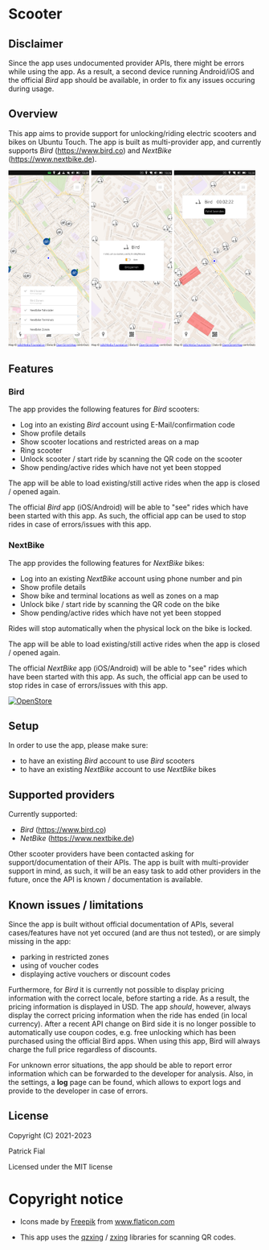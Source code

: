 # Scooter

## Disclaimer
Since the app uses undocumented provider APIs, there might be errors while using the app. As a result, a second device running Android/iOS and the official *Bird* app should be available, in order to fix any issues occuring during usage.

## Overview
This app aims to provide support for unlocking/riding electric scooters and bikes on Ubuntu Touch. The app is built as multi-provider app, and currently supports *Bird* (https://www.bird.co) and *NextBike* (https://www.nextbike.de).


<p float="left">
<img title="Screenshot" alt="Screenshot" width="32%" src="screenshots/screenshot1.png">
<img title="Screenshot" alt="Screenshot" width="32%" src="screenshots/screenshot2.png">
<img title="Screenshot" alt="Screenshot" width="32%" src="screenshots/screenshot3.png">
</p>

## Features

### Bird

The app provides the following features for *Bird* scooters:

- Log into an existing *Bird* account using E-Mail/confirmation code
- Show profile details
- Show scooter locations and restricted areas on a map
- Ring scooter
- Unlock scooter / start ride by scanning the QR code on the scooter
- Show pending/active rides which have not yet been stopped

The app will be able to load existing/still active rides when the app is closed / opened again.

The official *Bird* app (iOS/Android) will be able to "see" rides which have been started with this app. As such, the official app can be used to stop rides in case of errors/issues with this app.

### NextBike

The app provides the following features for *NextBike* bikes:

- Log into an existing *NextBike* account using phone number and pin
- Show profile details
- Show bike and terminal locations as well as zones on a map
- Unlock bike / start ride by scanning the QR code on the bike
- Show pending/active rides which have not yet been stopped

Rides will stop automatically when the physical lock on the bike is locked.

The app will be able to load existing/still active rides when the app is closed / opened again.

The official *NextBike* app (iOS/Android) will be able to "see" rides which have been started with this app. As such, the official app can be used to stop rides in case of errors/issues with this app.


[![OpenStore](https://open-store.io/badges/en_US.png)](https://open-store.io/app/scooter.s710)

## Setup

In order to use the app, please make sure:

- to have an existing *Bird* account to use *Bird* scooters
- to have an existing *NextBike* account to use *NextBike* bikes

## Supported providers

Currently supported:
- *Bird* (https://www.bird.co)
- *NetBike* (https://www.nextbike.de)


Other scooter providers have been contacted asking for support/documentation of their APIs. The app is built with multi-provider support in mind, as such, it will be an easy task to add other providers in the future, once the API is known / documentation is available.

## Known issues / limitations

Since the app is built without official documentation of APIs, several cases/features have not yet occured (and are thus not tested), or are simply missing in the app:

- parking in restricted zones
- using of voucher codes
- displaying active vouchers or discount codes

Furthermore, for *Bird* it is currently not possible to display pricing information with the correct locale, before starting a ride. As a result, the pricing information is displayed in USD.
The app *should*, however, always display the correct pricing information when the ride has ended (in local currency). After a recent API change on Bird side it is no longer possible to automatically use coupon codes, e.g. free unlocking which has been purchased using the official Bird apps. When using this app, Bird will always charge the full price regardless of discounts.

For unknown error situations, the app should be able to report error information which can be forwarded to the developer for analysis. Also, in the settings, a **log** page can be found, which allows to export logs and provide to the developer in case of errors.

## License

Copyright (C) 2021-2023

Patrick Fial

Licensed under the MIT license

# Copyright notice

- Icons made by <a href="https://www.freepik.com" title="Freepik">Freepik</a> from <a href="https://www.flaticon.com/" title="Flaticon">www.flaticon.com</a>


- This app uses the [qzxing](https://github.com/ftylitak/qzxing/) / [zxing](https://github.com/zxing/zxing) libraries for scanning QR codes.

